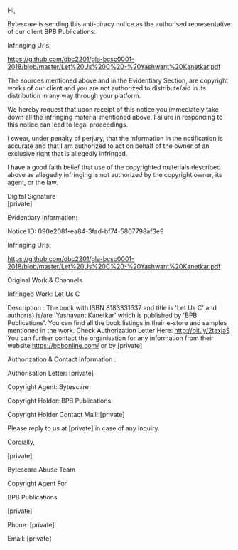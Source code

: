Hi,


Bytescare is sending this anti-piracy notice as the authorised representative of our client BPB Publications.


Infringing Urls:

https://github.com/dbc2201/gla-bcsc0001-2018/blob/master/Let%20Us%20C%20-%20Yashwant%20Kanetkar.pdf


The sources mentioned above and in the Evidentiary Section, are copyright works of our client and you are not authorized to distribute/aid in its distribution in any way through your platform.


We hereby request that upon receipt of this notice you immediately take down all the infringing material mentioned above. Failure in responding to this notice can lead to legal proceedings.

I swear, under penalty of perjury, that the information in the notification is accurate and that I am authorized to act on behalf of the owner of an exclusive right that is allegedly infringed.


I have a good faith belief that use of the copyrighted materials described above as allegedly infringing is not authorized by the copyright owner, its agent, or the law.

Digital Signature  
[private]

Evidentiary Information:

Notice ID: 090e2081-ea84-3fad-bf74-5807798af3e9

Infringing Urls:

https://github.com/dbc2201/gla-bcsc0001-2018/blob/master/Let%20Us%20C%20-%20Yashwant%20Kanetkar.pdf



Original Work & Channels

Infringed Work: Let Us C

Description : The book with ISBN 8183331637 and title is 'Let Us C' and author(s) is/are 'Yashavant Kanetkar' which is published by 'BPB Publications'. You can find all the book listings in their e-store and samples mentioned in the work. Check Authorization Letter Here: http://bit.ly/2texjaS You can further contact the organisation for any information from their website https://bpbonline.com/ or by [private]

Authorization & Contact Information :

Authorisation Letter: [private]

Copyright Agent: Bytescare

Copyright Holder: BPB Publications

Copyright Holder Contact Mail: [private]


Please reply to us at [private] in case of any inquiry.


Cordially,

[private],

Bytescare Abuse Team

Copyright Agent For

BPB Publications

[private]

Phone: [private]

Email: [private]
